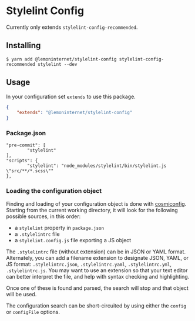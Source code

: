 # Stylelint Config

Currently only extends `stylelint-config-recommended`.

## Installing
` $ yarn add @lemoninternet/stylelint-config stylelint-config-recommended stylelint --dev `

## Usage

In your configuration set `extends` to use this package.

```json
{
    "extends": "@lemoninternet/stylelint-config"
}
```

### Package.json
```
"pre-commit": [
        "stylelint"
],
"scripts": {
        "stylelint": "node_modules/stylelint/bin/stylelint.js \"src/**/*.scss\""
},
```

### Loading the configuration object

Finding and loading of your configuration object is done with [cosmiconfig](https://github.com/davidtheclark/cosmiconfig). Starting from the current working directory, it will look for the following possible sources, in this order:

-   a `stylelint` property in `package.json`
-   a `.stylelintrc` file
-   a `stylelint.config.js` file exporting a JS object

The `.stylelintrc` file (without extension) can be in JSON or YAML format. Alternately, you can add a filename extension to designate JSON, YAML, or JS format: `.stylelintrc.json`, `.stylelintrc.yaml`, `.stylelintrc.yml`, `.stylelintrc.js`. You may want to use an extension so that your text editor can better interpret the file, and help with syntax checking and highlighting.

Once one of these is found and parsed, the search will stop and that object will be used.

The configuration search can be short-circuited by using either the `config` or `configFile` options.
